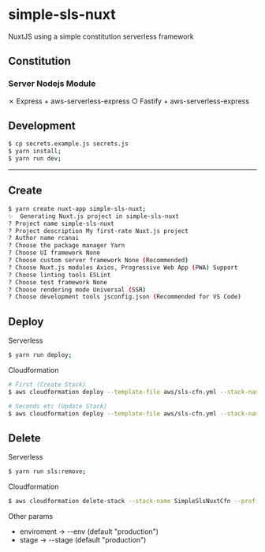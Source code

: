 # simple-sls-nuxt

NuxtJS using a simple constitution serverless framework

## Constitution

### Server Nodejs Module

✗ Express + aws-serverless-express 
○ Fastify + aws-serverless-express 

## Development

```bash
$ cp secrets.example.js secrets.js
$ yarn install;
$ yarn run dev;
```
___

## Create

```bash
$ yarn create nuxt-app simple-sls-nuxt;
✨  Generating Nuxt.js project in simple-sls-nuxt
? Project name simple-sls-nuxt
? Project description My first-rate Nuxt.js project
? Author name rcanai
? Choose the package manager Yarn
? Choose UI framework None
? Choose custom server framework None (Recommended)
? Choose Nuxt.js modules Axios, Progressive Web App (PWA) Support
? Choose linting tools ESLint
? Choose test framework None
? Choose rendering mode Universal (SSR)
? Choose development tools jsconfig.json (Recommended for VS Code)
```

## Deploy

Serverless

```bash
$ yarn run deploy;
```

Cloudformation

```bash
# First (Create Stack)
$ aws cloudformation deploy --template-file aws/sls-cfn.yml --stack-name SimpleSlsNuxtCfn --parameter-overrides SlsStage=production SlsRestApiId=XXX ApiKey=XXX --profile XXX;

# Seconds etc (Update Stack)
$ aws cloudformation deploy --template-file aws/sls-cfn.yml --stack-name SimpleSlsNuxtCfn --profile XXX;
```

## Delete

Serverless

```bash
$ yarn run sls:remove;
```

Cloudformation

```bash
$ aws cloudformation delete-stack --stack-name SimpleSlsNuxtCfn --profile XXX;
```

Other params  
- enviroment -> --env   (default "production")
- stage      -> --stage (default "production")


